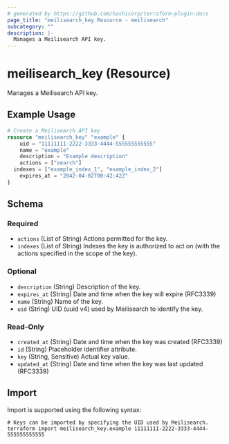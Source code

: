 ```yaml
---
# generated by https://github.com/hashicorp/terraform-plugin-docs
page_title: "meilisearch_key Resource - meilisearch"
subcategory: ""
description: |-
  Manages a Meilisearch API key.
---
```


# meilisearch_key (Resource)

Manages a Meilisearch API key.

## Example Usage

```terraform
# Create a Meilisearch API key
resource "meilisearch_key" "example" {
	uid = "11111111-2222-3333-4444-555555555555"
	name = "example"
	description = "Example description"
	actions = ["search"]
  indexes = ["example_index_1", "example_index_2"]
	expires_at = "2042-04-02T00:42:42Z"
}
```

<!-- schema generated by tfplugindocs -->
## Schema

### Required

- `actions` (List of String) Actions permitted for the key.
- `indexes` (List of String) Indexes the key is authorized to act on (with the actions specified in the scope of the key).

### Optional

- `description` (String) Description of the key.
- `expires_at` (String) Date and time when the key will expire (RFC3339)
- `name` (String) Name of the key.
- `uid` (String) UID (uuid v4) used by Meilisearch to identify the key.

### Read-Only

- `created_at` (String) Date and time when the key was created (RFC3339)
- `id` (String) Placeholder identifier attribute.
- `key` (String, Sensitive) Actual key value.
- `updated_at` (String) Date and time when the key was last updated (RFC3339)

## Import

Import is supported using the following syntax:

```shell
# Keys can be imported by specifying the UID used by Meilisearch.
terraform import meilisearch_key.example 11111111-2222-3333-4444-555555555555
```
